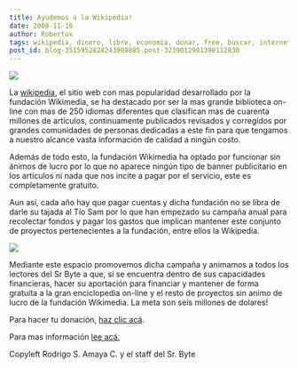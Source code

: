 ```yaml
---
title: Ayudemos a la Wikipedia!
date: 2008-11-16
author: Robertux
tags: wikipedia, dinero, libre, economia, donar, free, buscar, internet, interesante
post_id: blog-3515952828243908885.post-3239012981398112830
---
```


[![](http://1.bp.blogspot.com/_jH77WNrMVRA/SSCNz_kv6zI/AAAAAAAAEGw/J07Edf8jiEc/s400/Wikipedia-logo-en.png)](http://1.bp.blogspot.com/_jH77WNrMVRA/SSCNz_kv6zI/AAAAAAAAEGw/J07Edf8jiEc/s1600-h/Wikipedia-logo-en.png)

La [wikipedia](http://wikipedia.org/), el sitio web con mas popularidad desarrollado por la fundación Wikimedia, se ha destacado por ser la mas grande biblioteca on-line con mas de 250 idiomas diferentes que clasifican mas de cuarenta millones de artículos, continuamente publicados revisados y corregidos por grandes comunidades de personas dedicadas a este fin para que tengamos a nuestro alcance vasta información de calidad a ningún costo.

Además de todo esto, la fundación Wikimedia ha optado por funcionar sin ánimos de lucro por lo que no aparece ningún tipo de banner publicitario en los artículos ni nada que nos incite a pagar por el servicio, este es completamente gratuito.

Aun así, cada año hay que pagar cuentas y dicha fundación no se libra de darle su tajada al Tío Sam por lo que han empezado su campaña anual para recolectar fondos y pagar los gastos que implican mantener este conjunto de proyectos pertenecientes a la fundación, entre ellos la Wikipedia.

[![](http://3.bp.blogspot.com/_jH77WNrMVRA/SSCPGCp0UeI/AAAAAAAAEHA/OngLtadatzU/s400/Wikipedia-banner-240-es.png)](http://3.bp.blogspot.com/_jH77WNrMVRA/SSCPGCp0UeI/AAAAAAAAEHA/OngLtadatzU/s1600-h/Wikipedia-banner-240-es.png)

Mediante este espacio promovemos dicha campaña y animamos a todos los lectores del Sr Byte a que, si se encuentra dentro de sus capacidades financieras, hacer su aportación para financiar y mantener de forma gratuita a la gran enciclopedia on-line y el resto de proyectos sin animo de lucro de la fundación Wikimedia. La meta son seis millones de dolares!

Para hacer tu donación, [haz clic acá](http://wikimediafoundation.org/wiki/Donate/Now/es?utm_source=2008_nometer_1_collapsed&utm_medium=sitenotice&utm_campaign=fundraiser2008).

Para mas información [lee acá.](http://wikimediafoundation.org/wiki/Donate/Questions)

Copyleft Rodrigo S. Amaya C. y el staff del Sr. Byte